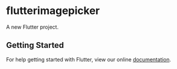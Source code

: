 # flutterimagepicker

A new Flutter project.

## Getting Started

For help getting started with Flutter, view our online
[documentation](https://flutter.io/).
